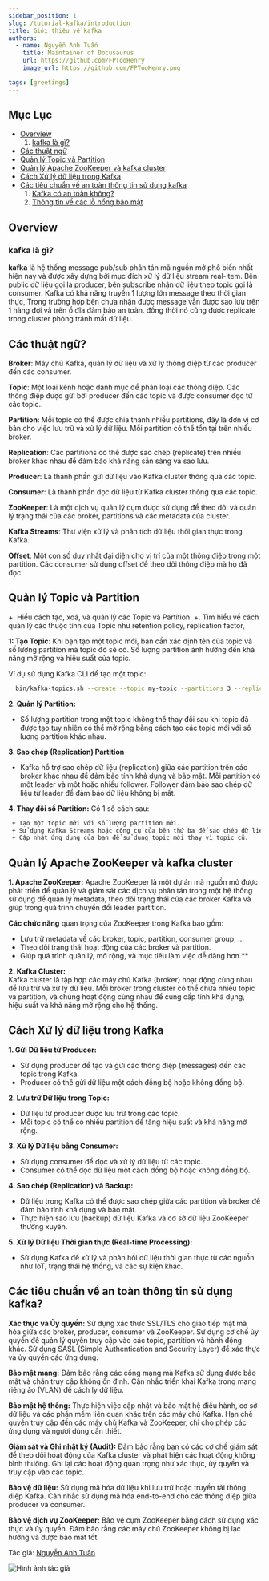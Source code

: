 ```yaml
---
sidebar_position: 1
slug: /tutorial-kafka/introduction
title: Giới thiệu về kafka
authors:
  - name: Nguyễn Anh Tuấn
    title: Maintainer of Docusaurus
    url: https://github.com/FPTooHenry
    image_url: https://github.com/FPTooHenry.png

tags: [greetings]
---
```



## Mục Lục
* [Overview](#overview)
  1. [kafka là gì?](#kafka-là-gì)
* [Các thuật ngữ](#các-thuật-ngữ)
* [Quản lý Topic và Partition](#quản-lý-topic-và-partition)
* [Quản lý Apache ZooKeeper và kafka cluster](#quản-lý-apache-zookeeper-và-kafka-cluster)
* [Cách Xử lý dữ liệu trong Kafka](#cách-xử-lý-dữ-liệu-trong-kafka)
* [Các tiêu chuẩn về an toàn thông tin sử dụng kafka](#các-tiêu-chuẩn-về-an-toàn-thông-tin-sử-dụng-kafka)
  1. [Kafka có an toàn không?](#kafka-có-an-toàn-không)
  2. [Thông tin về các lỗ hổng bảo mật](#thông-tin-về-các-lỗ-hổng-bảo-mật)



## Overview
  ### **kafka là gì?**

  **kafka** là hệ thống message pub/sub phân tán mã nguồn mở phổ biến nhất hiện nay và được xây dựng bởi mục đích xử lý dữ liệu stream real-item.
  Bên public dữ liệu gọi là producer, bên subscribe nhận dữ liệu theo topic gọi là consumer. Kafka có khả năng truyền 1 lượng lớn message theo thời gian thực, Trong trường hợp bên chưa nhận được message vẫn được sao lưu trên 1 hàng đợi và trên ổ đĩa đảm bảo an toàn. đồng thời nó cũng được replicate trong cluster phòng tránh mất dữ liệu.
  

<!-- ## Ứng dụng của Kafka? -->


## Các thuật ngữ?

**Broker**: Máy chủ Kafka, quản lý dữ liệu và xử lý thông điệp từ các producer đến các consumer.

**Topic**: Một loại kênh hoặc danh mục để phân loại các thông điệp. Các thông điệp được gửi bởi producer đến các topic và được consumer đọc từ các topic..

**Partition**: Mỗi topic có thể được chia thành nhiều partitions, đây là đơn vị cơ bản cho việc lưu trữ và xử lý dữ liệu. Mỗi partition có thể tồn tại trên nhiều broker.

**Replication**: Các partitions có thể được sao chép (replicate) trên nhiều broker khác nhau để đảm bảo khả năng sẵn sàng và sao lưu.

**Producer**: Là thành phần gửi dữ liệu vào Kafka cluster thông qua các topic.

**Consumer**: Là thành phần đọc dữ liệu từ Kafka cluster thông qua các topic.

**ZooKeeper**: Là một dịch vụ quản lý cụm được sử dụng để theo dõi và quản lý trạng thái của các broker, partitions và các metadata của cluster.

**Kafka Streams**: Thư viện xử lý và phân tích dữ liệu thời gian thực trong Kafka.

**Offset**: Một con số duy nhất đại diện cho vị trí của một thông điệp trong một partition. Các consumer sử dụng offset để theo dõi thông điệp mà họ đã đọc.
  
## Quản lý Topic và Partition
+. Hiểu cách tạo, xoá, và quản lý các Topic và Partition.
+. Tìm hiểu về cách quản lý các thuộc tính của Topic như retention policy, replication factor, 

**1: Tạo Topic**: Khi bạn tạo một topic mới, bạn cần xác định tên của topic và số lượng partition mà topic đó sẽ có. Số lượng partition ảnh hưởng đến khả năng mở rộng và hiệu suất của topic.

Ví dụ sử dụng Kafka CLI để tạo một topic:
```bash
  bin/kafka-topics.sh --create --topic my-topic --partitions 3 --replication-factor 2 --zookeeper localhost:2181
```
**2. Quản lý Partition:**
  + Số lượng partition trong một topic không thể thay đổi sau khi topic đã được tạo tuy nhiên có thể  mở rộng bằng cách tạo các topic mới với số lượng partition khác nhau.

**3. Sao chép (Replication) Partition**
+ Kafka hỗ trợ sao chép dữ liệu (replication) giữa các partition trên các broker khác nhau để đảm bảo tính khả dụng và bảo mật. Mỗi partition có một leader và một hoặc nhiều follower. Follower đảm bảo sao chép dữ liệu từ leader để đảm bảo dữ liệu không bị mất.

**4. Thay đổi số Partition:**
Có 1 số cách sau: 
```bash
 + Tạo một topic mới với số lượng partition mới.
 + Sử dụng Kafka Streams hoặc công cụ của bên thứ ba để sao chép dữ liệu từ topic cũ sang topic mới.
 + Cập nhật ứng dụng của bạn để sử dụng topic mới thay vì topic cũ.
```

## Quản lý Apache ZooKeeper và kafka cluster
 **1. Apache ZooKeeper:** Apache ZooKeeper là một dự án mã nguồn mở được phát triển để quản lý và giám sát các dịch vụ phân tán trong một hệ thống sử dụng để quản lý metadata, theo dõi trạng thái của các broker Kafka và giúp trong quá trình chuyển đổi leader partition.

 **Các chức năng** quan trọng của ZooKeeper trong Kafka bao gồm:
  + Lưu trữ metadata về các broker, topic, partition, consumer group, ...
  + Theo dõi trạng thái hoạt động của các broker và partition.
  + Giúp quá trình quản lý, mở rộng, và mục tiêu làm việc dễ dàng hơn.**

**2. Kafka Cluster:**  
Kafka cluster là tập hợp các máy chủ Kafka (broker) hoạt động cùng nhau để lưu trữ và xử lý dữ liệu. Mỗi broker trong cluster có thể chứa nhiều topic và partition, và chúng hoạt động cùng nhau để cung cấp tính khả dụng, hiệu suất và khả năng mở rộng cho hệ thống.

## Cách Xử lý dữ liệu trong Kafka
**1. Gửi Dữ liệu từ Producer:**
  + Sử dụng producer để tạo và gửi các thông điệp (messages) đến các topic trong Kafka.
  + Producer có thể gửi dữ liệu một cách đồng bộ hoặc không đồng bộ.

**2. Lưu trữ Dữ liệu trong Topic:**
  + Dữ liệu từ producer được lưu trữ trong các topic.
  + Mỗi topic có thể có nhiều partition để tăng hiệu suất và khả năng mở rộng.

**3. Xử lý Dữ liệu bằng Consumer:**
  + Sử dụng consumer để đọc và xử lý dữ liệu từ các topic.
  + Consumer có thể đọc dữ liệu một cách đồng bộ hoặc không đồng bộ.

**4. Sao chép (Replication) và Backup:**
  + Dữ liệu trong Kafka có thể được sao chép giữa các partition và broker để đảm bảo tính khả dụng và bảo mật.
  + Thực hiện sao lưu (backup) dữ liệu Kafka và cơ sở dữ liệu ZooKeeper thường xuyên. 

**5.  Xử lý Dữ liệu Thời gian thực (Real-time Processing):**
  + Sử dụng Kafka để xử lý và phản hồi dữ liệu thời gian thực từ các nguồn như IoT, trạng thái hệ thống, và các sự kiện khác.

## Các tiêu chuẩn về an toàn thông tin sử dụng kafka?
**Xác thực và Ủy quyền:**
Sử dụng xác thực SSL/TLS cho giao tiếp mật mã hóa giữa các broker, producer, consumer và ZooKeeper.
Sử dụng cơ chế ủy quyền để quản lý quyền truy cập vào các topic, partition và hành động khác.
Sử dụng SASL (Simple Authentication and Security Layer) để xác thực và ủy quyền các ứng dụng.

**Bảo mật mạng:**
Đảm bảo rằng các cổng mạng mà Kafka sử dụng được bảo mật và chặn truy cập không ổn định.
Cân nhắc triển khai Kafka trong mạng riêng ảo (VLAN) để cách ly dữ liệu.

**Bảo mật hệ thống:**
Thực hiện việc cập nhật và bảo mật hệ điều hành, cơ sở dữ liệu và các phần mềm liên quan khác trên các máy chủ Kafka.
Hạn chế quyền truy cập đến các máy chủ Kafka và ZooKeeper, chỉ cho phép các ứng dụng và người dùng cần thiết.

**Giám sát và Ghi nhật ký (Audit):**
Đảm bảo rằng bạn có các cơ chế giám sát để theo dõi hoạt động của Kafka cluster và phát hiện các hoạt động không bình thường.
Ghi lại các hoạt động quan trọng như xác thực, ủy quyền và truy cập vào các topic.

**Bảo vệ dữ liệu:**
Sử dụng mã hóa dữ liệu khi lưu trữ hoặc truyền tải thông điệp Kafka.
Cân nhắc sử dụng mã hóa end-to-end cho các thông điệp giữa producer và consumer.

**Bảo vệ dịch vụ ZooKeeper:**
Bảo vệ cụm ZooKeeper bằng cách sử dụng xác thực và ủy quyền.
Đảm bảo rằng các máy chủ ZooKeeper không bị lạc hướng và được bảo mật tốt.

<!-- 
### kafka có an toàn không?
+ Apache Kafka cung cấp nhiều tính năng và cơ chế để hỗ trợ bảo mật và an toàn thông tin. Tuy nhiên, việc đảm bảo an toàn cho hệ thống Kafka phụ thuộc vào cách triển khai và cấu hình của bạn. -->



Tác giả: [Nguyễn Anh Tuấn](https://github.com/FPTooHenry)

![Hình ảnh tác giả](https://github.com/FPTooHenry.png)

